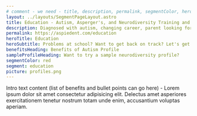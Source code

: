 ```yaml
---
# comment - we need - title, description, permalink, segmentColor, herotitle, heading
layout: ../layouts/SegmentPageLayout.astro
title: Education - Autism, Asperger's, and Neurodiversity Training and Consulting
description: Diagnosed with autism, changing career, parent looking for help or employer seeking solutions? We have got required toolset.
permalink: https://aspiedent.com/education
heroTitle: Education
heroSubtitle: Problems at school? Want to get back on track? Let's get started!
benefitsHeading: Benefits of Autism Profile
sampleProfileHeading: Want to try a sample neurodiversity profile?
segmentColor: red
segment: education
picture: profiles.png
---
```


Intro text content (list of benefits and bullet points can go here) - 
Lorem ipsum dolor sit amet consectetur adipisicing elit. 
Delectus amet asperiores exercitationem tenetur nostrum totam unde enim, accusantium voluptas aperiam.